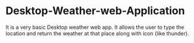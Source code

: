 # Desktop-Weather-web-Application
It is a very basic Desktop weather web app.
It allows the user to type the location and return the weather at that place along with icon (like thunder).

